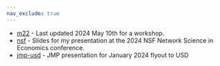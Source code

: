 ```yaml
---
nav_exclude: true
---
```


- [m22](m22.pdf) - Last updated 2024 May 10th for a workshop.
- [nsf](nsf.pdf) - Slides for my presentation at the 2024 NSF Network Science in Economics conference.
- [jmp-usd](jmp-usd.pdf) - JMP presentation for January 2024 flyout to USD



